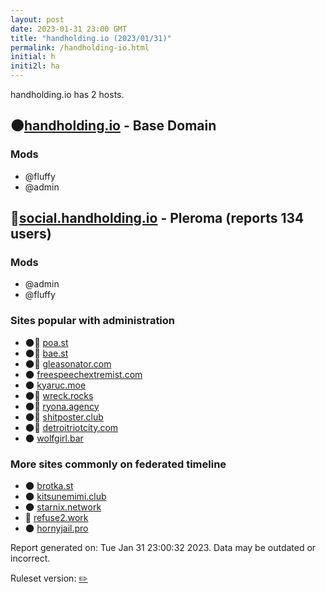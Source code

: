 ```yaml
---
layout: post
date: 2023-01-31 23:00 GMT
title: "handholding.io (2023/01/31)"
permalink: /handholding-io.html
initial: h
initi2l: ha
---
```


handholding.io has 2 hosts.

## 🌑[handholding.io](https://handholding.io) - Base Domain

### Mods
 * @fluffy
 * @admin

## 🐘[social.handholding.io](https://social.handholding.io) - Pleroma (reports 134 users)

### Mods
 * @admin
 * @fluffy

### Sites popular with administration

* 🌑🧸 [poa.st](/poa-st.html)
* 🌑🧸 [bae.st](/bae-st.html)
* 🌑🧸 [gleasonator.com](/gleasonator-com.html)
* 🌑 [freespeechextremist.com](/freespeechextremist-com.html)
* 🌑 [kyaruc.moe](/kyaruc-moe.html)
* 🌑🧸 [wreck.rocks](/wreck-rocks.html)
* 🌑🧸 [ryona.agency](/ryona-agency.html)
* 🌑🧸 [shitposter.club](/shitposter-club.html)
* 🌑🧸 [detroitriotcity.com](/detroitriotcity-com.html)
* 🌑 [wolfgirl.bar](/wolfgirl-bar.html)

### More sites commonly on federated timeline

* 🌑 [brotka.st](/brotka-st.html)
* 🌑 [kitsunemimi.club](/kitsunemimi-club.html)
* 🌑 [starnix.network](/starnix-network.html)
* 🧸 [refuse2.work](/refuse2-work.html)
* 🌑 [hornyjail.pro](/hornyjail-pro.html)

Report generated on: Tue Jan 31 23:00:32 2023. Data may be outdated or incorrect.

Ruleset version: [✏️](/version-pencil)
